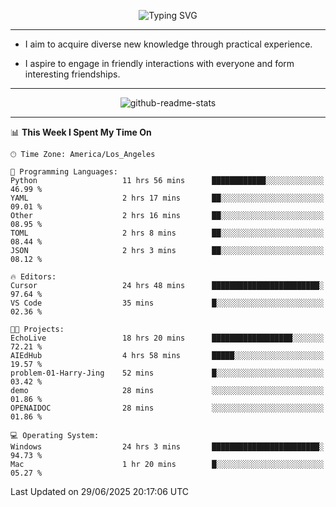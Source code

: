 <p align="center">
  <img src="https://readme-typing-svg.demolab.com?font=Fira+Code&weight=500&size=32&duration=2500&pause=1600&center=true&vCenter=true&random=false&width=1024&height=64&lines=Hi+there+%F0%9F%91%8B;I'm+delighted+you+could+make+it+here+%F0%9F%8E%89;I'm+Harry%2C+a+college+student+still+finding+my+way" alt="Typing SVG" />
</p>


---


- I aim to acquire diverse new knowledge through practical experience.

- I aspire to engage in friendly interactions with everyone and form interesting friendships.


---


<p align="center">
  <img src="https://github-readme-stats.vercel.app/api?username=Harry-Jing&show_icons=true" alt="github-readme-stats"/>
</p>


---

<!--START_SECTION:waka-->
📊 **This Week I Spent My Time On** 

```text
🕑︎ Time Zone: America/Los_Angeles

💬 Programming Languages: 
Python                   11 hrs 56 mins      ████████████░░░░░░░░░░░░░   46.99 % 
YAML                     2 hrs 17 mins       ██░░░░░░░░░░░░░░░░░░░░░░░   09.01 % 
Other                    2 hrs 16 mins       ██░░░░░░░░░░░░░░░░░░░░░░░   08.95 % 
TOML                     2 hrs 8 mins        ██░░░░░░░░░░░░░░░░░░░░░░░   08.44 % 
JSON                     2 hrs 3 mins        ██░░░░░░░░░░░░░░░░░░░░░░░   08.12 % 

🔥 Editors: 
Cursor                   24 hrs 48 mins      ████████████████████████░   97.64 % 
VS Code                  35 mins             █░░░░░░░░░░░░░░░░░░░░░░░░   02.36 % 

🐱‍💻 Projects: 
EchoLive                 18 hrs 20 mins      ██████████████████░░░░░░░   72.21 % 
AIEdHub                  4 hrs 58 mins       █████░░░░░░░░░░░░░░░░░░░░   19.57 % 
problem-01-Harry-Jing    52 mins             █░░░░░░░░░░░░░░░░░░░░░░░░   03.42 % 
demo                     28 mins             ░░░░░░░░░░░░░░░░░░░░░░░░░   01.86 % 
OPENAIDOC                28 mins             ░░░░░░░░░░░░░░░░░░░░░░░░░   01.86 % 

💻 Operating System: 
Windows                  24 hrs 3 mins       ████████████████████████░   94.73 % 
Mac                      1 hr 20 mins        █░░░░░░░░░░░░░░░░░░░░░░░░   05.27 % 
```


 Last Updated on 29/06/2025 20:17:06 UTC
<!--END_SECTION:waka-->
